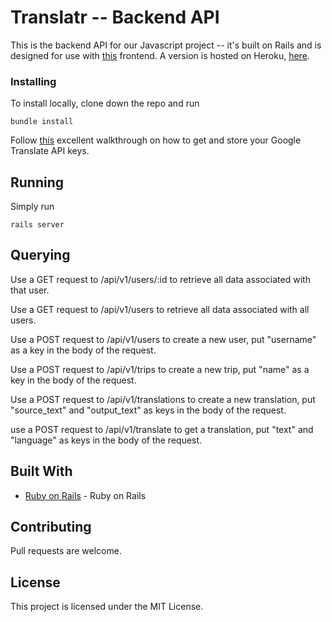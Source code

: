 # Translatr -- Backend API

This is the backend API for our Javascript project -- it's built on Rails and is designed for use with [this](https://github.com/LucySuddenly/translatr-frontend) frontend. A version is hosted on Heroku, [here](https://translatr-backend.herokuapp.com).

### Installing

To install locally, clone down the repo and run

```
bundle install
```

Follow [this](https://dev.to/nodefiend/quick-start-google-translation-api-in-rails-4j81) excellent walkthrough on how to get and store your Google Translate API keys.


## Running

Simply run

```
rails server
```

## Querying

Use a GET request to /api/v1/users/:id to retrieve all data associated with that user.

Use a GET request to /api/v1/users to retrieve all data associated with all users.

Use a POST request to /api/v1/users to create a new user, put "username" as a key in the body of the request.

Use a POST request to /api/v1/trips to create a new trip, put "name" as a key in the body of the request.

Use a POST request to /api/v1/translations to create a new translation, put "source_text" and "output_text" as keys in the body of the request.

use a POST request to /api/v1/translate to get a translation, put "text" and "language" as keys in the body of the request.

## Built With

* [Ruby on Rails](https://github.com/rails/rails) - Ruby on Rails

## Contributing

Pull requests are welcome.

## License

This project is licensed under the MIT License.



